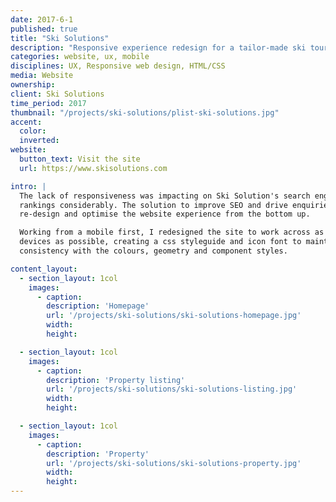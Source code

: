 ```yaml
---
date: 2017-6-1
published: true
title: "Ski Solutions"
description: "Responsive experience redesign for a tailor-made ski tour operator"
categories: website, ux, mobile
disciplines: UX, Responsive web design, HTML/CSS
media: Website
ownership:
client: Ski Solutions
time_period: 2017
thumbnail: "/projects/ski-solutions/plist-ski-solutions.jpg"
accent:
  color:
  inverted:
website:
  button_text: Visit the site
  url: https://www.skisolutions.com

intro: |
  The lack of responsiveness was impacting on Ski Solution's search engine
  rankings considerably. The solution to improve SEO and drive enquiries was to
  re-design and optimise the website experience from the bottom up.

  Working from a mobile first, I redesigned the site to work across as many
  devices as possible, creating a css styleguide and icon font to maintain
  consistency with the colours, geometry and component styles.

content_layout:
  - section_layout: 1col
    images:
      - caption:
        description: 'Homepage'
        url: '/projects/ski-solutions/ski-solutions-homepage.jpg'
        width:
        height:

  - section_layout: 1col
    images:
      - caption:
        description: 'Property listing'
        url: '/projects/ski-solutions/ski-solutions-listing.jpg'
        width:
        height:

  - section_layout: 1col
    images:
      - caption:
        description: 'Property'
        url: '/projects/ski-solutions/ski-solutions-property.jpg'
        width:
        height:
---
```

